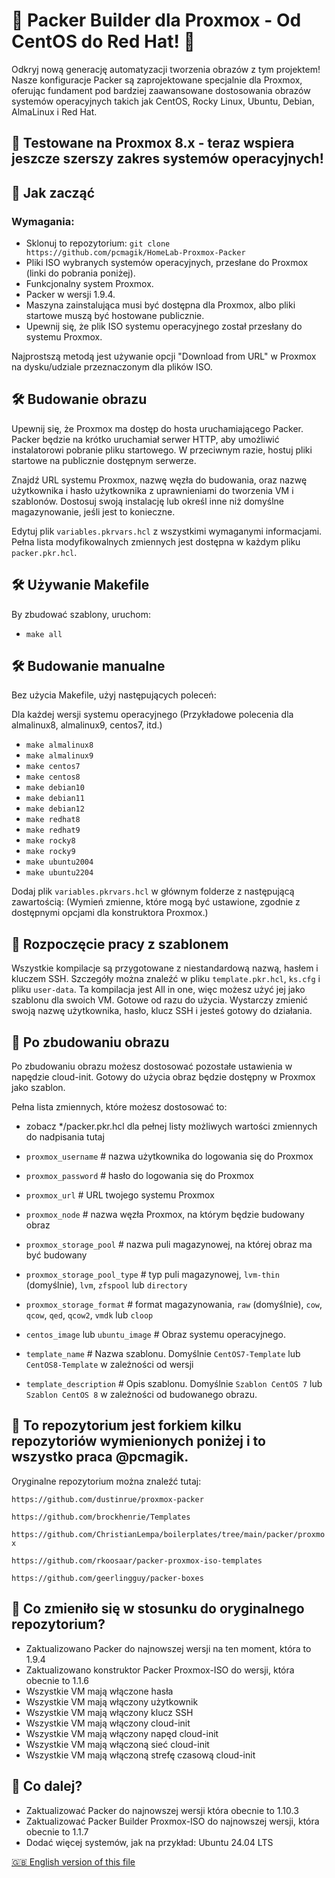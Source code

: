 # 🚀 Packer Builder dla Proxmox - Od CentOS do Red Hat! 🌌
Odkryj nową generację automatyzacji tworzenia obrazów z tym projektem! Nasze konfiguracje Packer są zaprojektowane specjalnie dla Proxmox, oferując fundament pod bardziej zaawansowane dostosowania obrazów systemów operacyjnych takich jak CentOS, Rocky Linux, Ubuntu, Debian, AlmaLinux i Red Hat.

## 🌟 Testowane na Proxmox 8.x - teraz wspiera jeszcze szerszy zakres systemów operacyjnych!

## 🚀 Jak zacząć
### Wymagania:

- Sklonuj to repozytorium: `git clone https://github.com/pcmagik/HomeLab-Proxmox-Packer`
- Pliki ISO wybranych systemów operacyjnych, przesłane do Proxmox (linki do pobrania poniżej).
- Funkcjonalny system Proxmox.
- Packer w wersji 1.9.4.
- Maszyna zainstalująca musi być dostępna dla Proxmox, albo pliki startowe muszą być hostowane publicznie.
- Upewnij się, że plik ISO systemu operacyjnego został przesłany do systemu Proxmox.

Najprostszą metodą jest używanie opcji "Download from URL" w Proxmox na dysku/udziale przeznaczonym dla plików ISO.

## 🛠 Budowanie obrazu
Upewnij się, że Proxmox ma dostęp do hosta uruchamiającego Packer. Packer będzie na krótko uruchamiał serwer HTTP, aby umożliwić instalatorowi pobranie pliku startowego. W przeciwnym razie, hostuj pliki startowe na publicznie dostępnym serwerze.

Znajdź URL systemu Proxmox, nazwę węzła do budowania, oraz nazwę użytkownika i hasło użytkownika z uprawnieniami do tworzenia VM i szablonów. Dostosuj swoją instalację lub określ inne niż domyślne magazynowanie, jeśli jest to konieczne.

Edytuj plik `variables.pkrvars.hcl` z wszystkimi wymaganymi informacjami. Pełna lista modyfikowalnych zmiennych jest dostępna w każdym pliku `packer.pkr.hcl`.

## 🛠 Używanie Makefile
By zbudować szablony, uruchom:

- `make all`

## 🛠 Budowanie manualne
Bez użycia Makefile, użyj następujących poleceń:

Dla każdej wersji systemu operacyjnego
(Przykładowe polecenia dla almalinux8, almalinux9, centos7, itd.)

- `make almalinux8`
- `make almalinux9`
- `make centos7`
- `make centos8`
- `make debian10`
- `make debian11`
- `make debian12`
- `make redhat8`
- `make redhat9`
- `make rocky8`
- `make rocky9`
- `make ubuntu2004`
- `make ubuntu2204`

Dodaj plik `variables.pkrvars.hcl` w głównym folderze z następującą zawartością:
(Wymień zmienne, które mogą być ustawione, zgodnie z dostępnymi opcjami dla konstruktora Proxmox.)

## 🚀 Rozpoczęcie pracy z szablonem

Wszystkie kompilacje są przygotowane z niestandardową nazwą, hasłem i kluczem SSH. Szczegóły można znaleźć w pliku `template.pkr.hcl`, `ks.cfg` i pliku `user-data`.
Ta kompilacja jest All in one, więc możesz użyć jej jako szablonu dla swoich VM. Gotowe od razu do użycia. Wystarczy zmienić swoją nazwę użytkownika, hasło, klucz SSH i jesteś gotowy do działania.

## 🌟 Po zbudowaniu obrazu
Po zbudowaniu obrazu możesz dostosować pozostałe ustawienia w napędzie cloud-init. Gotowy do użycia obraz będzie dostępny w Proxmox jako szablon.


Pełna lista zmiennych, które możesz dostosować to:

- zobacz */packer.pkr.hcl dla pełnej listy możliwych wartości zmiennych do nadpisania tutaj

- `proxmox_username` # nazwa użytkownika do logowania się do Proxmox
- `proxmox_password` # hasło do logowania się do Proxmox
- `proxmox_url` # URL twojego systemu Proxmox
- `proxmox_node` # nazwa węzła Proxmox, na którym będzie budowany obraz
- `proxmox_storage_pool` # nazwa puli magazynowej, na której obraz ma być budowany
- `proxmox_storage_pool_type` # typ puli magazynowej, `lvm-thin` (domyślnie), `lvm`, `zfspool` lub `directory`
- `proxmox_storage_format` # format magazynowania, `raw` (domyślnie), `cow`, `qcow`, `qed`, `qcow2`, `vmdk` lub `cloop`
- `centos_image` lub `ubuntu_image` # Obraz systemu operacyjnego.
- `template_name` # Nazwa szablonu. Domyślnie `CentOS7-Template` lub `CentOS8-Template` w zależności od wersji
- `template_description` # Opis szablonu. Domyślnie `Szablon CentOS 7` lub `Szablon CentOS 8` w zależności od budowanego obrazu.

## 🌟 To repozytorium jest forkiem kilku repozytoriów wymienionych poniżej i to wszystko praca @pcmagik.

Oryginalne repozytorium można znaleźć tutaj:

`https://github.com/dustinrue/proxmox-packer`

`https://github.com/brockhenrie/Templates`

`https://github.com/ChristianLempa/boilerplates/tree/main/packer/proxmox`

`https://github.com/rkoosaar/packer-proxmox-iso-templates`

`https://github.com/geerlingguy/packer-boxes`

## 🌟 Co zmieniło się w stosunku do oryginalnego repozytorium?
- Zaktualizowano Packer do najnowszej wersji na ten moment, która to 1.9.4
- Zaktualizowano konstruktor Packer Proxmox-ISO do wersji, która obecnie to 1.1.6
- Wszystkie VM mają włączone hasła
- Wszystkie VM mają włączony użytkownik
- Wszystkie VM mają włączony klucz SSH
- Wszystkie VM mają włączony cloud-init
- Wszystkie VM mają włączony napęd cloud-init
- Wszystkie VM mają włączoną sieć cloud-init
- Wszystkie VM mają włączoną strefę czasową cloud-init

## 🌟 Co dalej?
- Zaktualizować Packer do najnowszej wersji która obecnie to 1.10.3
- Zaktualizować Packer Builder Proxmox-ISO do najnowszej wersji, która obecnie to 1.1.7
- Dodać więcej systemów, jak na przykład: Ubuntu 24.04 LTS

[🇬🇧 English version of this file](README.md)